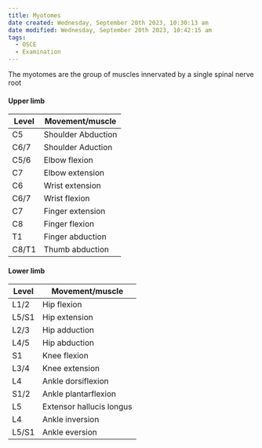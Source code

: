 ```yaml
---
title: Myotomes
date created: Wednesday, September 20th 2023, 10:30:13 am
date modified: Wednesday, September 20th 2023, 10:42:15 am
tags:
  - OSCE
  - Examination
---
```

The myotomes are the group of muscles innervated by a single spinal nerve root

#### Upper limb

| Level | Movement/muscle    |
| ----- | ------------------ |
| C5    | Shoulder Abduction |
| C6/7  | Shoulder Aduction  |
| C5/6  | Elbow flexion      |
| C7    | Elbow extension    |
| C6    | Wrist extension    |
| C6/7  | Wrist flexion      |
| C7    | Finger extension   |
| C8    | Finger flexion     |
| T1    | Finger abduction   |
| C8/T1 | Thumb abduction                   |

#### Lower limb

| Level | Movement/muscle          |
| ----- | ------------------------ |
| L1/2  | Hip flexion              |
| L5/S1 | Hip extension            |
| L2/3  | Hip adduction            |
| L4/5  | Hip abduction            |
| S1    | Knee flexion             |
| L3/4  | Knee extension           |
| L4    | Ankle dorsiflexion       |
| S1/2  | Ankle plantarflexion     |
| L5    | Extensor hallucis longus |
| L4    | Ankle inversion          |
| L5/S1 | Ankle eversion           |  
